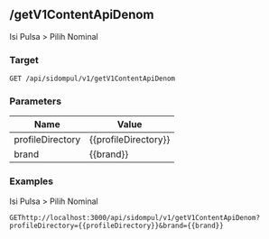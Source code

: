 ## /getV1ContentApiDenom
Isi Pulsa &gt; Pilih Nominal

### Target
```
GET /api/sidompul/v1/getV1ContentApiDenom
```

### Parameters
Name | Value
--- | ---
profileDirectory|{{profileDirectory}}
brand|{{brand}}



### Examples
Isi Pulsa &gt; Pilih Nominal
```
GEThttp://localhost:3000/api/sidompul/v1/getV1ContentApiDenom?profileDirectory={{profileDirectory}}&brand={{brand}}


```

